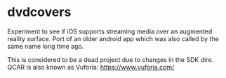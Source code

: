 # dvdcovers
Experiment to see if iOS supports streaming media over an augmented reality surface. Port of an older android app which was also called by the same name long time ago.

This is considered to be a dead project due to changes in the SDK dire. QCAR is also known as Vuforia: https://www.vuforia.com/
